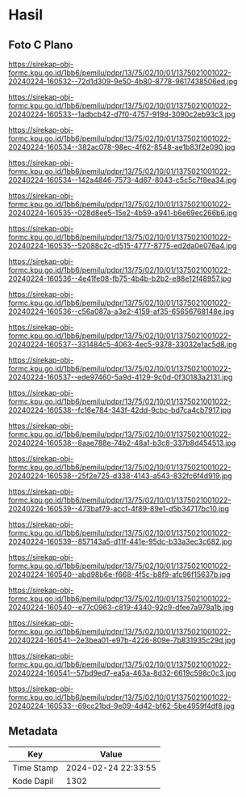 # Hasil

## Foto C Plano

https://sirekap-obj-formc.kpu.go.id/1bb6/pemilu/pdpr/13/75/02/10/01/1375021001022-20240224-160532--72d1d309-9e50-4b80-8778-9617438506ed.jpg

https://sirekap-obj-formc.kpu.go.id/1bb6/pemilu/pdpr/13/75/02/10/01/1375021001022-20240224-160533--1adbcb42-d7f0-4757-919d-3090c2eb93c3.jpg

https://sirekap-obj-formc.kpu.go.id/1bb6/pemilu/pdpr/13/75/02/10/01/1375021001022-20240224-160534--382ac078-98ec-4f62-8548-ae1b83f2e090.jpg

https://sirekap-obj-formc.kpu.go.id/1bb6/pemilu/pdpr/13/75/02/10/01/1375021001022-20240224-160534--142a4846-7573-4d67-8043-c5c5c7f8ea34.jpg

https://sirekap-obj-formc.kpu.go.id/1bb6/pemilu/pdpr/13/75/02/10/01/1375021001022-20240224-160535--028d8ee5-15e2-4b59-a941-b6e69ec266b6.jpg

https://sirekap-obj-formc.kpu.go.id/1bb6/pemilu/pdpr/13/75/02/10/01/1375021001022-20240224-160535--52088c2c-d515-4777-8775-ed2da0e076a4.jpg

https://sirekap-obj-formc.kpu.go.id/1bb6/pemilu/pdpr/13/75/02/10/01/1375021001022-20240224-160536--4e41fe08-fb75-4b4b-b2b2-e88e12f48957.jpg

https://sirekap-obj-formc.kpu.go.id/1bb6/pemilu/pdpr/13/75/02/10/01/1375021001022-20240224-160536--c56a087a-a3e2-4159-af35-65656768148e.jpg

https://sirekap-obj-formc.kpu.go.id/1bb6/pemilu/pdpr/13/75/02/10/01/1375021001022-20240224-160537--331484c5-4063-4ec5-9378-33032e1ac5d8.jpg

https://sirekap-obj-formc.kpu.go.id/1bb6/pemilu/pdpr/13/75/02/10/01/1375021001022-20240224-160537--ede97460-5a9d-4129-9c0d-0f30183a2131.jpg

https://sirekap-obj-formc.kpu.go.id/1bb6/pemilu/pdpr/13/75/02/10/01/1375021001022-20240224-160538--fc16e784-343f-42dd-9cbc-bd7ca4cb7917.jpg

https://sirekap-obj-formc.kpu.go.id/1bb6/pemilu/pdpr/13/75/02/10/01/1375021001022-20240224-160538--8aae788e-74b2-48a1-b3c8-337b8d454513.jpg

https://sirekap-obj-formc.kpu.go.id/1bb6/pemilu/pdpr/13/75/02/10/01/1375021001022-20240224-160538--25f2e725-d338-4143-a543-832fc6f4d919.jpg

https://sirekap-obj-formc.kpu.go.id/1bb6/pemilu/pdpr/13/75/02/10/01/1375021001022-20240224-160539--473baf79-accf-4f89-89e1-d5b34717bc10.jpg

https://sirekap-obj-formc.kpu.go.id/1bb6/pemilu/pdpr/13/75/02/10/01/1375021001022-20240224-160539--857143a5-d11f-441e-95dc-b33a3ec3c682.jpg

https://sirekap-obj-formc.kpu.go.id/1bb6/pemilu/pdpr/13/75/02/10/01/1375021001022-20240224-160540--abd98b6e-f668-4f5c-b8f9-afc96f15637b.jpg

https://sirekap-obj-formc.kpu.go.id/1bb6/pemilu/pdpr/13/75/02/10/01/1375021001022-20240224-160540--e77c0963-c819-4340-92c9-dfee7a978a1b.jpg

https://sirekap-obj-formc.kpu.go.id/1bb6/pemilu/pdpr/13/75/02/10/01/1375021001022-20240224-160541--2e3bea01-e97b-4226-809e-7b831935c29d.jpg

https://sirekap-obj-formc.kpu.go.id/1bb6/pemilu/pdpr/13/75/02/10/01/1375021001022-20240224-160541--57bd9ed7-ea5a-463a-8d32-6619c598c0c3.jpg

https://sirekap-obj-formc.kpu.go.id/1bb6/pemilu/pdpr/13/75/02/10/01/1375021001022-20240224-160533--69cc21bd-9e09-4d42-bf62-5be4959f4df8.jpg


## Metadata

| Key        | Value               |
| ---------- | ------------------- |
| Time Stamp | 2024-02-24 22:33:55 |
| Kode Dapil | 1302                |



